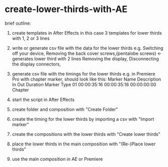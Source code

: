 # create-lower-thirds-with-AE

brief outline:

1. create templates in After Effects 
in this case 3 templates for lower thirds with 1, 2 or 3 lines

2. write or generate csv file with the data for the lower thirds
e.g. 
	Switching off your device,
	Removing the back cover screws,(pentalobe screws) <- generates lower third with 2 lines
	Removing the display,
Disconnecting the display connectors,
3. generate csv file with the timings for the lower thirds
e.g. in Premiere Pro with chapter marker, should look like this:
	Marker Name	Description	In	Out	Duration	Marker Type	
	01		00:00:35:16	00:00:35:16	00:00:00:00	Chapter
4. start the script in After Effects
5. create folder and composition with "Create Folder"
6. create the timing for the lower thirds by importing a csv with "Import marker"
7. create the compositions with the lower thirds with "Create lower thirds"
8. place the lower thirds in the main composition with "(Re-)Place lower thirds"
9. use the main composition in AE or Premiere 